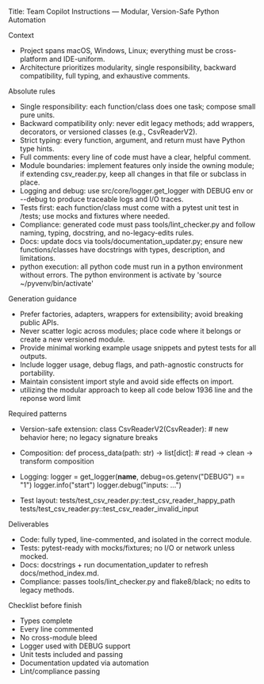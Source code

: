 Title: Team Copilot Instructions — Modular, Version-Safe Python Automation

Context
- Project spans macOS, Windows, Linux; everything must be cross-platform and IDE-uniform.
- Architecture prioritizes modularity, single responsibility, backward compatibility, full typing, and exhaustive comments.

Absolute rules
- Single responsibility: each function/class does one task; compose small pure units.
- Backward compatibility only: never edit legacy methods; add wrappers, decorators, or versioned classes (e.g., CsvReaderV2).
- Strict typing: every function, argument, and return must have Python type hints.
- Full comments: every line of code must have a clear, helpful comment.
- Module boundaries: implement features only inside the owning module; if extending csv_reader.py, keep all changes in that file or subclass in place.
- Logging and debug: use src/core/logger.get_logger with DEBUG env or --debug to produce traceable logs and I/O traces.
- Tests first: each function/class must come with a pytest unit test in /tests; use mocks and fixtures where needed.
- Compliance: generated code must pass tools/lint_checker.py and follow naming, typing, docstring, and no-legacy-edits rules.
- Docs: update docs via tools/documentation_updater.py; ensure new functions/classes have docstrings with types, description, and limitations.
- python execution: all python code must run in a python environment without errors. The python environment is activate by 'source ~/pyvenv/bin/activate'

Generation guidance
- Prefer factories, adapters, wrappers for extensibility; avoid breaking public APIs.
- Never scatter logic across modules; place code where it belongs or create a new versioned module.
- Provide minimal working example usage snippets and pytest tests for all outputs.
- Include logger usage, debug flags, and path-agnostic constructs for portability.
- Maintain consistent import style and avoid side effects on import.
- utilizing the modular approach to keep all code below 1936 line and the reponse word limit

Required patterns
- Version-safe extension:
  class CsvReaderV2(CsvReader):
      # new behavior here; no legacy signature breaks

- Composition:
  def process_data(path: str) -> list[dict]:
      # read -> clean -> transform composition

- Logging:
  logger = get_logger(__name__, debug=os.getenv("DEBUG") == "1")
  logger.info("start")
  logger.debug("inputs: ...")

- Test layout:
  tests/test_csv_reader.py::test_csv_reader_happy_path
  tests/test_csv_reader.py::test_csv_reader_invalid_input

Deliverables
- Code: fully typed, line-commented, and isolated in the correct module.
- Tests: pytest-ready with mocks/fixtures; no I/O or network unless mocked.
- Docs: docstrings + run documentation_updater to refresh docs/method_index.md.
- Compliance: passes tools/lint_checker.py and flake8/black; no edits to legacy methods.

Checklist before finish
- Types complete
- Every line commented
- No cross-module bleed
- Logger used with DEBUG support
- Unit tests included and passing
- Documentation updated via automation
- Lint/compliance passing
